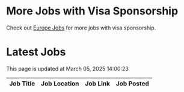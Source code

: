 # More Jobs with Visa Sponsorship

Check out [Europe Jobs](https://github.com/sureshparimi/europejobs#latest-jobs) for more jobs with visa sponsorship.

# Latest Jobs

This page is updated at March 05, 2025 14:00:23

| Job Title | Job Location | Job Link | Job Posted |
| --- | --- | --- | --- |
